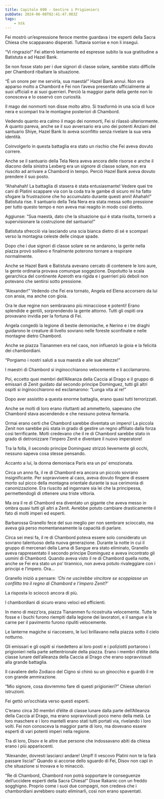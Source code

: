 ```yaml
---
title: Capitolo 690 - Gestire i Prigionieri
pubDate: 2024-06-08T02:41:47.983Z
tags:
    - htk
---
```


Fei mostrò un’espressione feroce mentre guardava i tre esperti della Sacra Chiesa che scappavano disperati. Tuttavia sorrise e non li inseguì.

“Vi ringrazio!” Fei atterrò lentamente ed espresse subito la sua gratitudine a Batistuta e ad Hazel Bank.

Se non fosse stato per i due signori di classe solare, sarebbe stato difficile per Chambord ribaltare la situazione.

“È un onore per me servirla, sua maestà!” Hazel Bank annuì. Non era apparso molto a Chambord e Fei non l’aveva presentato ufficialmente ai suoi ufficiali e ai suoi guerrieri. Perciò la maggior parte della gente non lo conosceva e lo osservò con curiosità.

Il mago dei nonmorti non disse molto altro. Si trasformò in una scia di luce nera e scomparì tra le montagne posteriori di Chambord.

Vedendo quanto era calmo il mago dei nonmorti, Fei si rilassò ulteriormente. A quanto pareva, anche se il suo avversario era uno dei potenti Anziani del santuario Shiye, Hazel Bank lo aveva sconfitto senza rivelare la sua vera identità.

Coinvolgerlo in questa battaglia era stato un rischio che Fei aveva dovuto correre.

Anche se il santuario della Tela Nera aveva ancora delle risorse e anche il diacono della sinistra Lexberg era un signore di classe solare, non era riuscito ad arrivare a Chambord in tempo. Perciò Hazel Bank aveva dovuto prendere il suo posto.

“Ahahahah! La battaglia di stasera è stata entusiasmante! Vedere quei tre cani di Platini scappare via con la coda tra le gambe di sicuro mi ha fatto sfogare la frustrazione che ho accumulato durante questi anni! Ahahah!” Batistuta rise. Il santuario della Tela Nera era stata messa sotto pressione per tutto questo tempo e non aveva mai reagito in modo così diretto.

Aggiunse: “Sua maestà, dato che la situazione qui è stata risolta, tornerò a supervisionare la costruzione del santuario!”

Batistuta sfrecciò via lasciando una scia bianca dietro di sé e scomparì verso la montagna celeste delle cinque spade.

Dopo che i due signori di classe solare se ne andarono, la gente nella piazza provò sollievo e finalmente poterono tornare a respirare normalmente.

Anche se Hazel Bank e Batistuta avevano cercato di contenere le loro aure, la gente ordinaria provava comunque soggezione. Dopotutto la scala gerarchica del continente Azeroth era rigida e i guerrieri più deboli non potevano che sentirsi sotto pressione.

“Alexander!” Vedendo che Fei era tornato, Angela ed Elena accorsero da lui con ansia, ma anche con gioia.

Ora le due regine non sembravano più minacciose e potenti! Erano splendide e gentili, sorprendendo la gente attorno. Tutti gli ospiti ora provavano invidia per la fortuna di Fei.

Angela congedò la legione di bestie demoniache, e Nerino e i tre draghi guidarono le creature di livello sovrano nelle foreste sconfinate e nelle montagne dietro Chambord.

Anche se piazza Tiananmen era nel caos, non influenzò la gioia e la felicità dei chambordiani.

“Porgiamo i nostri saluti a sua maestà e alle sue altezze!”

I maestri di Chambord si inginocchiarono velocemente e li acclamarono.

Poi, eccetto quei membri dell’Alleanza della Caccia al Drago e il gruppo di emissari di Zenit guidato dal secondo principe Dominguez, tutti gli altri ospiti si inginocchiarono ed esclamarono: “Lunga vita al re!”

Dopo aver assistito a questa enorme battaglia, erano quasi tutti terrorizzati.

Anche se molti di loro erano riluttanti ad ammetterlo, sapevano che Chambord stava ascendendo e che nessuno poteva fermarla.

Ormai erano certi che Chambord sarebbe diventata un impero! La piccola Zenit non sarebbe più stata in grado di gestire un regno affiliato dalla forza così terrificante. Molti credevano che il re di Chambord sarebbe stato in grado di detronizzare l’impero Zenit e diventare il nuovo imperatore!

Tra la folla, il secondo principe Dominguez strizzò lievemente gli occhi, nessuno sapeva cosa stesse pensando.

Accanto a lui, la donna demoniaca Paris era un po’ emozionata.

Circa un anno fa, il re di Chambord era ancora un piccolo sovrano insignificante. Per sopravvivere al caos, aveva dovuto fingere di essere morto sul picco della montagna orientale durante la sua cerimonia di canonizzazione. Era riuscito ad ingannare sia lei che la principessa, permettendogli di ottenere una triste vittoria.

Ma ora il re di Chambord era diventato un gigante che aveva messo in ombra quasi tutti gli altri a Zenit. Avrebbe potuto cambiare drasticamente il fato di molti imperi ed esperti.

Barbarossa Granello fece del suo meglio per non sembrare scioccato, ma aveva già perso momentaneamente la capacità di parlare.

Circa sei mesi fa, il re di Chambord poteva essere solo considerato un sovrano talentuoso della nuova generazione. Durante la notte in cui il gruppo di mercenari della Lama di Sangue era stato eliminato, Granello aveva rappresentato il secondo principe Dominguez e aveva incontrato gli uomini di Chambord. Quando aveva visto il re di Chambord quella notte, anche se Fei era stato un po’ tirannico, non aveva potuto rivaleggiare con i principi e l’impero. Ora…

Granello iniziò a pensare: <em>’Chi ne uscirebbe vincitore se scoppiasse un conflitto tra il regno di Chambord e l’impero Zenit?’</em>

La risposta lo scioccò ancora di più.

I chambordiani di sicuro erano veloci ed efficienti.

In meno di mezz’ora, piazza Tiananmen fu ricostruita velocemente. Tutte le fosse e i buchi furono riempiti dalla legione dei lavoratori, e il sangue e la carne per il pavimento furono ripuliti velocemente.

Le lanterne magiche si riaccesero, le luci brillavano nella piazza sotto il cielo notturno.

Gli emissari e gli ospiti si risedettero ai loro posti e i poliziotti portarono i prigionieri nella parte settentrionale della piazza. Erano i membri d’élite della classe lunare dell’alleanza della Caccia al Drago che erano sopravvissuti alla grande battaglia.

Il cavaliere dello Zodiaco del Cigno si chinò su un ginocchio e guardò il re con grande ammirazione.

“Mio signore, cosa dovremmo fare di questi prigionieri?” Chiese ulteriori istruzioni.

Fei gettò un’occhiata verso questi esperti.

C’erano circa 30 membri d’élite di classe lunare dalla parte dell’Alleanza della Caccia al Drago, ma erano sopravvissuti poco meno della metà. Le loro maschere e i loro mantelli erano stati tutti portati via, rivelando i loro volti. Fei non conosceva la maggior parte di loro, ma dovevano essere esperti di vari potenti imperi nella regione.

Tra di loro, Disov e le altre due persone che indossavano abiti da chiesa erano i più appariscenti.

“Alexander, dovresti lasciarci andare! Umpf! Il vescovo Platini non te la farà passare liscia!” Quando si accorse dello sguardo di Fei, Disov non capì in che situazione si trovava e lo minacciò.

“Re di Chambord, Chambord non potrà sopportare le conseguenze dell’uccidere esperti della Sacra Chiesa!” Disse Rakanic con un freddo sogghigno. Proprio come i suoi due compagni, non credeva che i chambordiani avrebbero osato eliminarli, così non erano spaventati.



